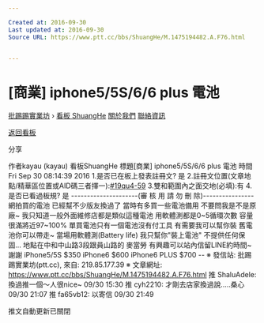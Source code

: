 ```yaml
---

Created at: 2016-09-30
Last updated at: 2016-09-30
Source URL: https://www.ptt.cc/bbs/ShuangHe/M.1475194482.A.F76.html


---
```


# [商業] iphone5/5S/6/6 plus 電池


[批踢踢實業坊](https://www.ptt.cc/) › [看板 ShuangHe](https://www.ptt.cc/bbs/ShuangHe/index.html) [關於我們](https://www.ptt.cc/about.html) [聯絡資訊](https://www.ptt.cc/contact.html)

[返回看板](https://www.ptt.cc/bbs/ShuangHe/index.html)

分享

作者kayau (kayau)
看板ShuangHe
標題\[商業\] iphone5/5S/6/6 plus 電池
時間Fri Sep 30 08:14:39 2016
1.是否已在板上發表註冊文? 是 2.註冊文位置(文章地點/精華區位置或AID碼三者擇一):[#19qu4-59](https://www.ptt.cc/bbs/ShuangHe/M.1238597950.A.149.html) 3.雙和範圍內之面交地(必填):有 4.是否已看過板規? 是 \---------------------(審 核 用 請 勿 刪 除)---------------- 網拍買的電池 已經幫不少版友換過了 當時有多買一些電池備用 不要問我是不是原廠~ 我只知道一般外面維修店都是類似這種電池 用軟體測都是0~5循環次數 容量很滿將近97~100% 單買電池只有一個電池沒有付工具 有需要我可以幫你裝 舊電池你可以帶走~ 當場用軟體測(Battery life) 我只幫你"裝上電池" 不提供任何保固... 地點在中和中山路3段跟員山路的 麥當勞 有興趣可以站內信留LINE約時間~謝謝 iPhone5/5S $350 iPhone6 $600 iPhone6 PLUS $700 -- ※ 發信站: 批踢踢實業坊(ptt.cc), 來自: 219.85.177.39 ※ 文章網址: <https://www.ptt.cc/bbs/ShuangHe/M.1475194482.A.F76.html>
推 ShaluAdele: 換過推一個～人很nice~ 09/30 15:30
推 cyh2210: 才剛去店家換過說.....桑心 09/30 21:07
推 fa65vb12: 以寄信 09/30 21:49

推文自動更新已關閉

